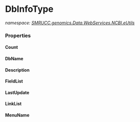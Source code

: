 ﻿# DbInfoType
_namespace: [SMRUCC.genomics.Data.WebServices.NCBI.eUtils](./index.md)_






### Properties

#### Count

#### DbName

#### Description

#### FieldList

#### LastUpdate

#### LinkList

#### MenuName

